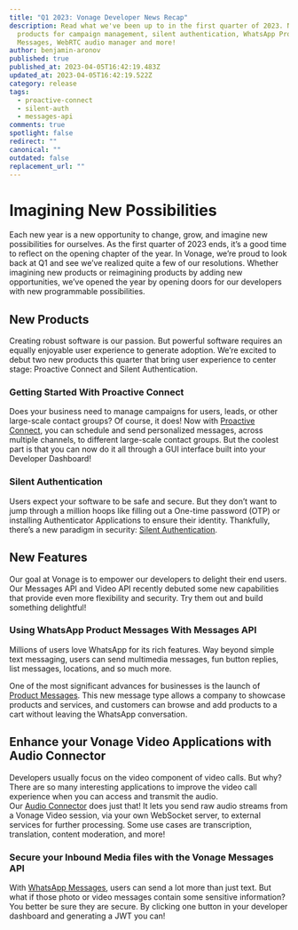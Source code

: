 ```yaml
---
title: "Q1 2023: Vonage Developer News Recap"
description: Read what we've been up to in the first quarter of 2023. New
  products for campaign management, silent authentication, WhatsApp Product
  Messages, WebRTC audio manager and more!
author: benjamin-aronov
published: true
published_at: 2023-04-05T16:42:19.483Z
updated_at: 2023-04-05T16:42:19.522Z
category: release
tags:
  - proactive-connect
  - silent-auth
  - messages-api
comments: true
spotlight: false
redirect: ""
canonical: ""
outdated: false
replacement_url: ""
---
```

# Imagining New Possibilities

Each new year is a new opportunity to change, grow, and imagine new possibilities for ourselves. As the first quarter of 2023 ends, it’s a good time to reflect on the opening chapter of the year.
In Vonage, we’re proud to look back at Q1 and see we’ve realized quite a few of our resolutions. Whether imagining new products or reimagining products by adding new opportunities, we’ve opened the year by opening doors for our developers with new programmable possibilities. 

## New Products

Creating robust software is our passion. But powerful software requires an equally enjoyable user experience to generate adoption. We’re excited to debut two new products this quarter that bring user experience to center stage: Proactive Connect and Silent Authentication.

### Getting Started With Proactive Connect

Does your business need to manage campaigns for users, leads, or other large-scale contact groups? Of course, it does! Now with [Proactive Connect](https://developer.vonage.com/en/blog/getting-started-with-the-campaign-manager-api-and-ui), you can schedule and send personalized messages, across multiple channels, to different large-scale contact groups. But the coolest part is that you can now do it all through a GUI interface built into your Developer Dashboard!

### Silent Authentication

Users expect your software to be safe and secure. But they don’t want to jump through a million hoops like filling out a One-time password (OTP) or installing Authenticator Applications to ensure their identity. Thankfully, there’s a new paradigm in security: [Silent Authentication](https://developer.vonage.com/en/blog/introducing-vonage-silent-authentication).

## New Features

Our goal at Vonage is to empower our developers to delight their end users. Our Messages API and Video API recently debuted some new capabilities that provide even more flexibility and security. Try them out and build something delightful! 

### Using WhatsApp Product Messages With Messages API

Millions of users love WhatsApp for its rich features. Way beyond simple text messaging, users can send multimedia messages, fun button replies, list messages, locations, and so much more.

One of the most significant advances for businesses is the launch of [Product Messages](https://developer.vonage.com/en/blog/using-whatsapp-product-messages-with-the-vonage-messages-api). This new message type allows a company to showcase products and services, and customers can browse and add products to a cart without leaving the WhatsApp conversation.

## Enhance your Vonage Video Applications with Audio Connector

Developers usually focus on the video component of video calls. But why? There are so many interesting applications to improve the video call experience when you can access and transmit the audio.\
Our [Audio Connector](https://developer.vonage.com/en/blog/enhance-your-vonage-video-applications-with-audio-connector) does just that! It lets you send raw audio streams from a Vonage Video session, via your own WebSocket server, to external services for further processing. Some use cases are transcription, translation, content moderation, and more!

### Secure your Inbound Media files with the Vonage Messages API 

With [WhatsApp Messages](https://developer.vonage.com/en/blog/secure-your-inbound-media-files-with-the-vonage-messages-api), users can send a lot more than just text. But what if those photo or video messages contain some sensitive information? You better be sure they are secure. By clicking one button in your developer dashboard and generating a JWT you can!